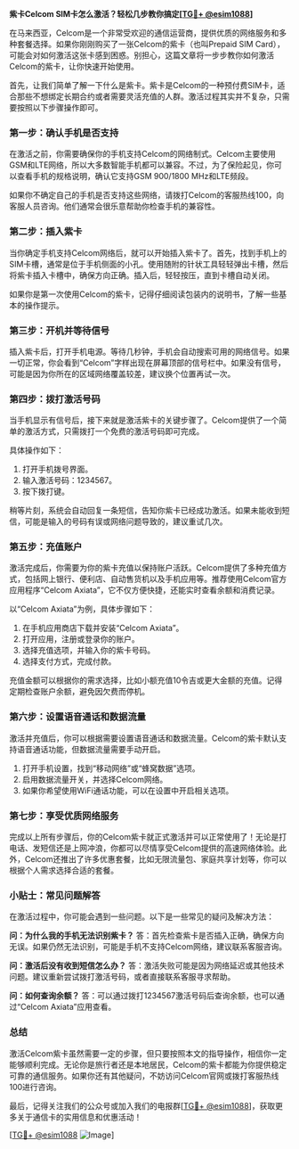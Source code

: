 **紫卡Celcom SIM卡怎么激活？轻松几步教你搞定[[TG💪+ @esim1088](https://t.me/s/esim1088)]**

在马来西亚，Celcom是一个非常受欢迎的通信运营商，提供优质的网络服务和多种套餐选择。如果你刚刚购买了一张Celcom的紫卡（也叫Prepaid SIM Card），可能会对如何激活这张卡感到困惑。别担心，这篇文章将一步步教你如何激活Celcom的紫卡，让你快速开始使用。

首先，让我们简单了解一下什么是紫卡。紫卡是Celcom的一种预付费SIM卡，适合那些不想绑定长期合约或者需要灵活充值的人群。激活过程其实并不复杂，只需要按照以下步骤操作即可。

### **第一步：确认手机是否支持**

在激活之前，你需要确保你的手机支持Celcom的网络制式。Celcom主要使用GSM和LTE网络，所以大多数智能手机都可以兼容。不过，为了保险起见，你可以查看手机的规格说明，确认它支持GSM 900/1800 MHz和LTE频段。

如果你不确定自己的手机是否支持这些网络，请拨打Celcom的客服热线100，向客服人员咨询。他们通常会很乐意帮助你检查手机的兼容性。

### **第二步：插入紫卡**

当你确定手机支持Celcom网络后，就可以开始插入紫卡了。首先，找到手机上的SIM卡槽，通常是位于手机侧面的小孔。使用随附的针状工具轻轻弹出卡槽，然后将紫卡插入卡槽中，确保方向正确。插入后，轻轻按压，直到卡槽自动关闭。

如果你是第一次使用Celcom的紫卡，记得仔细阅读包装内的说明书，了解一些基本的操作提示。

### **第三步：开机并等待信号**

插入紫卡后，打开手机电源。等待几秒钟，手机会自动搜索可用的网络信号。如果一切正常，你会看到“Celcom”字样出现在屏幕顶部的信号栏中。如果没有信号，可能是因为你所在的区域网络覆盖较差，建议换个位置再试一次。

### **第四步：拨打激活号码**

当手机显示有信号后，接下来就是激活紫卡的关键步骤了。Celcom提供了一个简单的激活方式，只需拨打一个免费的激活号码即可完成。

具体操作如下：
1. 打开手机拨号界面。
2. 输入激活号码：1234567。
3. 按下拨打键。

稍等片刻，系统会自动回复一条短信，告知你紫卡已经成功激活。如果未能收到短信，可能是输入的号码有误或网络问题导致的，建议重试几次。

### **第五步：充值账户**

激活完成后，你需要为你的紫卡充值以保持账户活跃。Celcom提供了多种充值方式，包括网上银行、便利店、自动售货机以及手机应用等。推荐使用Celcom官方应用程序“Celcom Axiata”，它不仅方便快捷，还能实时查看余额和消费记录。

以“Celcom Axiata”为例，具体步骤如下：
1. 在手机应用商店下载并安装“Celcom Axiata”。
2. 打开应用，注册或登录你的账户。
3. 选择充值选项，并输入你的紫卡号码。
4. 选择支付方式，完成付款。

充值金额可以根据你的需求选择，比如小额充值10令吉或更大金额的充值。记得定期检查账户余额，避免因欠费而停机。

### **第六步：设置语音通话和数据流量**

激活并充值后，你可以根据需要设置语音通话和数据流量。Celcom的紫卡默认支持语音通话功能，但数据流量需要手动开启。

1. 打开手机设置，找到“移动网络”或“蜂窝数据”选项。
2. 启用数据流量开关，并选择Celcom网络。
3. 如果你希望使用WiFi通话功能，可以在设置中开启相关选项。

### **第七步：享受优质网络服务**

完成以上所有步骤后，你的Celcom紫卡就正式激活并可以正常使用了！无论是打电话、发短信还是上网冲浪，你都可以尽情享受Celcom提供的高速网络体验。此外，Celcom还推出了许多优惠套餐，比如无限流量包、家庭共享计划等，你可以根据个人需求选择合适的套餐。

### **小贴士：常见问题解答**

在激活过程中，你可能会遇到一些问题。以下是一些常见的疑问及解决方法：

**问：为什么我的手机无法识别紫卡？**
答：首先检查紫卡是否插入正确，确保方向无误。如果仍然无法识别，可能是手机不支持Celcom网络，建议联系客服咨询。

**问：激活后没有收到短信怎么办？**
答：激活失败可能是因为网络延迟或其他技术问题。建议重新尝试拨打激活号码，或者直接联系客服寻求帮助。

**问：如何查询余额？**
答：可以通过拨打1234567激活号码后查询余额，也可以通过“Celcom Axiata”应用查看。

### **总结**

激活Celcom紫卡虽然需要一定的步骤，但只要按照本文的指导操作，相信你一定能够顺利完成。无论你是旅行者还是本地居民，Celcom的紫卡都能为你提供稳定可靠的通信服务。如果你还有其他疑问，不妨访问Celcom官网或拨打客服热线100进行咨询。

最后，记得关注我们的公众号或加入我们的电报群[[TG💪+ @esim1088](https://t.me/s/esim1088)]，获取更多关于通信卡的实用信息和优惠活动！

[[TG💪+ @esim1088](https://t.me/s/esim1088) ![Image](https://i.postimg.cc/4NQfJmqS/Snipaste-2025-05-13-00-14-12.png)]